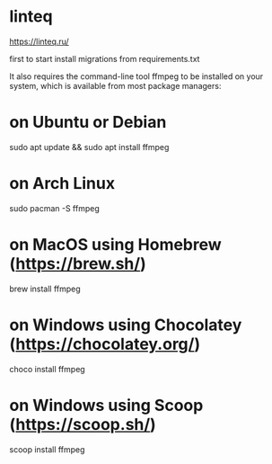 # linteq
https://linteq.ru/


first to start
install migrations from requirements.txt


It also requires the command-line tool ffmpeg to be installed on your system, which is available from most package managers:

# on Ubuntu or Debian
sudo apt update && sudo apt install ffmpeg

# on Arch Linux
sudo pacman -S ffmpeg

# on MacOS using Homebrew (https://brew.sh/)
brew install ffmpeg

# on Windows using Chocolatey (https://chocolatey.org/)
choco install ffmpeg

# on Windows using Scoop (https://scoop.sh/)
scoop install ffmpeg
